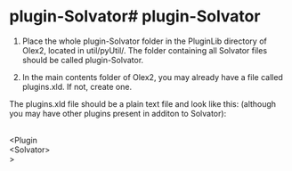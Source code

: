 # plugin-Solvator# plugin-Solvator

1. Place the whole plugin-Solvator folder in the PluginLib directory of Olex2, located in util/pyUtil/. The folder containing all Solvator files should be called plugin-Solvator. 

2. In the main contents folder of Olex2, you may already have a file called plugins.xld. If not, create one.

The plugins.xld file should be a plain text file and look like this: (although you may have other plugins present in additon to Solvator): 

<br><Plugin
<br> <Solvator\>
<br>\>
  
  
